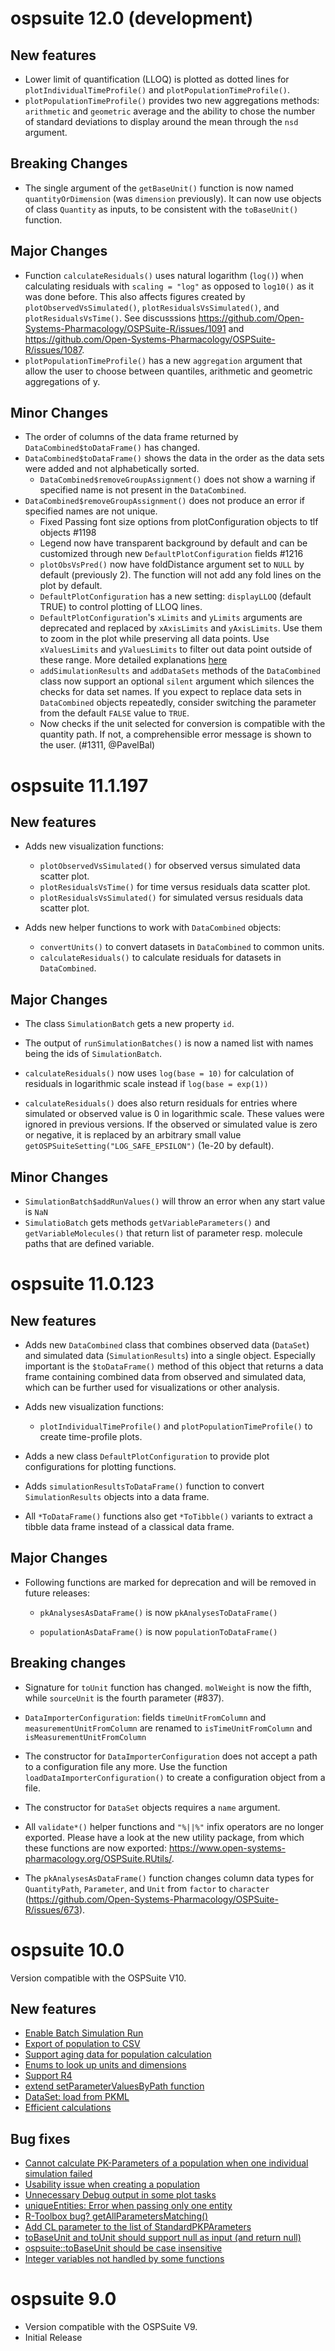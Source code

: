 # ospsuite 12.0 (development)

## New features

  - Lower limit of quantification (LLOQ) is plotted as dotted lines for
    `plotIndividualTimeProfile()` and `plotPopulationTimeProfile()`.
  - `plotPopulationTimeProfile()` provides two new aggregations methods:
    `arithmetic` and `geometric` average and the ability to chose the number of
    standard deviations to display around the mean through the `nsd` argument.

## Breaking Changes

  - The single argument of the `getBaseUnit()` function is now named
    `quantityOrDimension` (was `dimension` previously). It can now use objects
    of class `Quantity` as inputs, to be consistent with the `toBaseUnit()`
    function.

## Major Changes

  - Function `calculateResiduals()` uses natural logarithm (`log()`) when
    calculating residuals with `scaling = "log"` as opposed to `log10()` as it
    was done before. This also affects figures created by
    `plotObservedVsSimulated()`, `plotResidualsVsSimulated()`, and
    `plotResidualsVsTime()`. See discusssions
    <https://github.com/Open-Systems-Pharmacology/OSPSuite-R/issues/1091> and
    <https://github.com/Open-Systems-Pharmacology/OSPSuite-R/issues/1087>.
  - `plotPopulationTimeProfile()` has a new `aggregation` argument that allow
    the user to choose between quantiles, arithmetic and geometric aggregations
    of y.


## Minor Changes

  - The order of columns of the data frame returned by
    `DataCombined$toDataFrame()` has changed.
- `DataCombined$toDataFrame()`
    shows the data in the order as the data sets were added and not
    alphabetically sorted.
  - `DataCombined$removeGroupAssignment()` does not show a warning if specified name is
not present in the `DataCombined`.
- `DataCombined$removeGroupAssignment()`
    does not produce an error if specified names are not unique.
  - Fixed Passing font size options from plotConfiguration objects to tlf
    objects \#1198
  - Legend now have transparent background by default and can be customized
    through new `DefaultPlotConfiguration` fields \#1216
  - `plotObsVsPred()` now have foldDistance argument set to `NULL` by default
    (previously 2). The function will not add any fold lines on the plot by
    default.
  - `DefaultPlotConfiguration` has a new setting: `displayLLOQ` (default TRUE)
    to control plotting of LLOQ lines.
  - `DefaultPlotConfiguration`'s `xLimits` and `yLimits` arguments are
    deprecated and replaced by `xAxisLimits` and `yAxisLimits`. Use them to zoom
    in the plot while preserving all data points. Use `xValuesLimits` and
    `yValuesLimits` to filter out data point outside of these range. More
    detailed explanations
    [here](https://ggplot2.tidyverse.org/reference/coord_cartesian.html#ref-examples)
  - `addSimulationResults` and `addDataSets` methods of the `DataCombined` class
    now support an optional `silent` argument which silences the checks for data
    set names. If you expect to replace data sets in `DataCombined` objects
    repeatedly, consider switching the parameter from the default `FALSE` value
    to `TRUE`.
  - Now checks if the unit selected for conversion is compatible with the
    quantity path. If not, a comprehensible error message is shown to the user.
    (\#1311, @PavelBal)

# ospsuite 11.1.197

## New features

  - Adds new visualization functions:

    - `plotObservedVsSimulated()` for observed versus simulated data scatter plot.
    - `plotResidualsVsTime()` for time versus residuals data scatter plot.
    - `plotResidualsVsSimulated()` for simulated versus residuals data scatter plot.

  - Adds new helper functions to work with `DataCombined` objects:

    - `convertUnits()` to convert datasets in `DataCombined` to common units.
    - `calculateResiduals()` to calculate residuals for datasets in `DataCombined`.

## Major Changes

  - The class `SimulationBatch` gets a new property `id`.

  - The output of `runSimulationBatches()` is now a named list with names being
    the ids of `SimulationBatch`.
  
  - `calculateResiduals()` now uses `log(base = 10)` for calculation of
    residuals in logarithmic scale instead if `log(base = exp(1))`
  - `calculateResiduals()` does also return residuals for entries where
    simulated or observed value is 0 in logarithmic scale. These values were
    ignored in previous versions. If the observed or simulated value is zero or
    negative, it is replaced by an arbitrary small value
    `getOSPSuiteSetting("LOG_SAFE_EPSILON")` (1e-20 by default).
  
## Minor Changes

  - `SimulationBatch$addRunValues()` will throw an error when any start value is
    `NaN`
  - `SimulatioBatch` gets methods `getVariableParameters()` and
    `getVariableMolecules()` that return list of parameter resp. molecule paths
    that are defined variable.
    
# ospsuite 11.0.123

## New features

  - Adds new `DataCombined` class that combines observed data (`DataSet`) and
    simulated data (`SimulationResults`) into a single object. Especially
    important is the `$toDataFrame()` method of this object that returns a data
    frame containing combined data from observed and simulated data, which can
    be further used for visualizations or other analysis.

  - Adds new visualization functions:

    - `plotIndividualTimeProfile()` and `plotPopulationTimeProfile()` to create 
      time-profile plots.

  - Adds a new class `DefaultPlotConfiguration` to provide plot configurations
    for plotting functions.

  - Adds `simulationResultsToDataFrame()` function to convert
    `SimulationResults` objects into a data frame.

  - All `*ToDataFrame()` functions also get `*ToTibble()` variants to extract a
    tibble data frame instead of a classical data frame.

## Major Changes

  - Following functions are marked for deprecation and will be removed in future
    releases:

    - `pkAnalysesAsDataFrame()` is now `pkAnalysesToDataFrame()`

    - `populationAsDataFrame()` is now `populationToDataFrame()`

## Breaking changes

  - Signature for `toUnit` function has changed. `molWeight` is now the fifth,
    while `sourceUnit` is the fourth parameter (\#837).

  - `DataImporterConfiguration`: fields `timeUnitFromColumn` and
    `measurementUnitFromColumn` are renamed to `isTimeUnitFromColumn` and
    `isMeasurementUnitFromColumn`

  - The constructor for `DataImporterConfiguration` does not accept a path to a
    configuration file any more. Use the function
    `loadDataImporterConfiguration()` to create a configuration object from a
    file.

  - The constructor for `DataSet` objects requires a `name` argument.

  - All `validate*()` helper functions and `"%||%"` infix operators are no
    longer exported. Please have a look at the new utility package, from which
    these functions are now exported:
    <https://www.open-systems-pharmacology.org/OSPSuite.RUtils/>.

  - The `pkAnalysesAsDataFrame()` function changes column data types for
    `QuantityPath`, `Parameter`, and `Unit` from `factor` to `character`
    (<https://github.com/Open-Systems-Pharmacology/OSPSuite-R/issues/673>).

# ospsuite 10.0

Version compatible with the OSPSuite V10.

## New features

  - [Enable Batch Simulation
    Run](https://github.com/Open-Systems-Pharmacology/OSPSuite-R/issues/444)
  - [Export of population to
    CSV](https://github.com/Open-Systems-Pharmacology/OSPSuite-R/issues/423)
  - [Support aging data for population
    calculation](https://github.com/Open-Systems-Pharmacology/OSPSuite-R/issues/295)
  - [Enums to look up units and
    dimensions](https://github.com/Open-Systems-Pharmacology/OSPSuite-R/issues/478)
  - [Support
    R4](https://github.com/Open-Systems-Pharmacology/OSPSuite-R/issues/531)
  - [extend setParameterValuesByPath
    function](https://github.com/Open-Systems-Pharmacology/OSPSuite-R/issues/541)
  - [DataSet: load from
    PKML](https://github.com/Open-Systems-Pharmacology/OSPSuite-R/issues/575)
  - [Efficient
    calculations](https://www.open-systems-pharmacology.org/OSPSuite-R/articles/efficient-calculations.html)


## Bug fixes

  - [Cannot calculate PK-Parameters of a population when one individual
    simulation
    failed](https://github.com/Open-Systems-Pharmacology/OSPSuite-R/issues/436)
  - [Usability issue when creating a
    population](https://github.com/Open-Systems-Pharmacology/OSPSuite-R/issues/473)
  - [Unnecessary Debug output in some plot
    tasks](https://github.com/Open-Systems-Pharmacology/OSPSuite-R/issues/503)
  - [uniqueEntities: Error when passing only one
    entity](https://github.com/Open-Systems-Pharmacology/OSPSuite-R/issues/515)
  - [R-Toolbox bug?
    getAllParametersMatching()](https://github.com/Open-Systems-Pharmacology/OSPSuite-R/issues/428)
  - [Add CL parameter to the list of
    StandardPKPArameters](https://github.com/Open-Systems-Pharmacology/OSPSuite-R/issues/582)
  - [toBaseUnit and toUnit should support null as input (and return
    null)](https://github.com/Open-Systems-Pharmacology/OSPSuite-R/issues/583)
  - [ospsuite::toBaseUnit should be case
    insensitive](https://github.com/Open-Systems-Pharmacology/OSPSuite-R/issues/614)
  - [Integer variables not handled by some
    functions](https://github.com/Open-Systems-Pharmacology/OSPSuite-R/issues/553)


# ospsuite 9.0

  - Version compatible with the OSPSuite V9.
  - Initial Release

